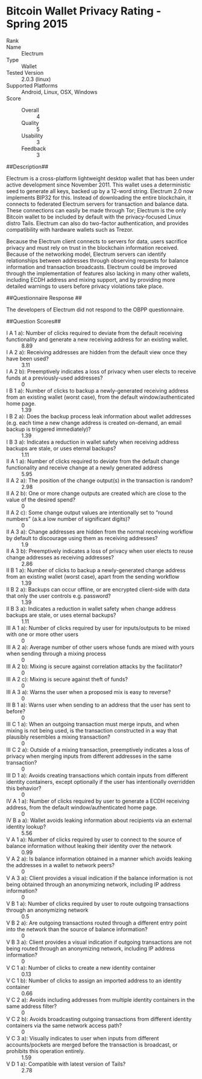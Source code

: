 Bitcoin Wallet Privacy Rating - Spring 2015
============================================

<dl>
    <dt>Rank</dt>
    <dd></dd>
    <dt>Name</dt>
    <dd>Electrum</dd>
    <dt>Type</dt>
    <dd>Wallet</dd>
    <dt>Tested Version</dt>
    <dd>2.0.3 (linux)</dd>
    <dt>Supported Platforms</dt>
    <dd>Android, Linux, OSX, Windows</dd>
    <dt>Score</dt>
    <dd>
        <dl>
            <dt>Overall</dt>
            <dd>4</dd>
            <dt>Quality</dt>
            <dd>5</dd>
            <dt>Usability</dt>
            <dd>3</dd>
            <dt>Feedback</dt>
            <dd>3</dd>
        </dl>
    </dd>
</dl>

##Description##

Electrum is a cross-platform lightweight desktop wallet that has been under active development since November 2011. This wallet uses a deterministic seed to generate all keys, backed up by a 12-word string. Electrum 2.0 now implements BIP32 for this. Instead of downloading the entire blockchain, it connects to federated Electrum servers for transaction and balance data. These connections can easily be made through Tor; Electrum is the only Bitcoin wallet to be included by default with the privacy-focused Linux distro Tails. Electrum can also do two-factor authentication, and provides compatibility with hardware wallets such as Trezor.

Because the Electrum client connects to servers for data, users sacrifice privacy and must rely on trust in the blockchain information received. Because of the networking model, Electrum servers can identify relationships between addresses through observing requests for balance information and transaction broadcasts. Electrum could be improved through the implementation of features also lacking in many other wallets, including ECDH address and mixing support, and by providing more detailed warnings to users before privacy violations take place.

##Questionnaire Response ##

The developers of Electrum did not respond to the OBPP questionnaire.

##Question Scores##

<dl>
    <dt>I A 1 a): Number of clicks required to deviate from the default receiving functionality and generate a new receiving address for an existing wallet.</dt>
    <dd>8.89</dd>
    <dt>I A 2 a): Receiving addresses are hidden from the default view once they have been used?</dt>
    <dd>3.11</dd>
    <dt>I A 2 b): Preemptively indicates a loss of privacy when user elects to receive funds at a previously-used addresses?</dt>
    <dd>0</dd>
    <dt>I B 1 a): Number of clicks to backup a newly-generated receiving address from an existing wallet (worst case), from the default window/authenticated home page.</dt>
    <dd>1.39</dd>
    <dt>I B 2 a): Does the backup process leak information about wallet addresses (e.g. each time a new change address is created on-demand, an email backup is triggered immediately)?</dt>
    <dd>1.39</dd>
    <dt>I B 3 a): Indicates a reduction in wallet safety when receiving address backups are stale, or uses eternal backups?</dt>
    <dd>1.11</dd>
    <dt>II A 1 a): Number of clicks required to deviate from the default change functionality and receive change at a newly generated address</dt>
    <dd>5.95</dd>
    <dt>II A 2 a): The position of the change output(s) in the transaction is random?</dt>
    <dd>2.98</dd>
    <dt>II A 2 b): One or more change outputs are created which are close to the value of the desired spend?</dt>
    <dd>0</dd>
    <dt>II A 2 c): Some change output values are intentionally set to “round numbers” (a.k.a low number of significant digits)?</dt>
    <dd>0</dd>
    <dt>II A 3 a): Change addresses are hidden from the normal receiving workflow by default to discourage using them as receiving addresses?</dt>
    <dd>1.9</dd>
    <dt>II A 3 b): Preemptively indicates a loss of privacy when user elects to reuse change addresses as receiving addresses?</dt>
    <dd>2.86</dd>
    <dt>II B 1 a): Number of clicks to backup a newly-generated change address from an existing wallet (worst case), apart from the sending workflow</dt>
    <dd>1.39</dd>
    <dt>II B 2 a): Backups can occur offline, or are encrypted client-side with data that only the user controls e.g. password?</dt>
    <dd>1.39</dd>
    <dt>II B 3 a): Indicates a reduction in wallet safety when change address backups are stale, or uses eternal backups?</dt>
    <dd>1.11</dd>
    <dt>III A 1 a): Number of clicks required by user for inputs/outputs to be mixed with one or more other users</dt>
    <dd>0</dd>
    <dt>III A 2 a): Average number of other users whose funds are mixed with yours when sending through a mixing process</dt>
    <dd>0</dd>
    <dt>III A 2 b): Mixing is secure against correlation attacks by the facilitator?</dt>
    <dd>0</dd>
    <dt>III A 2 c): Mixing is secure against theft of funds?</dt>
    <dd>0</dd>
    <dt>III A 3 a): Warns the user when a proposed mix is easy to reverse?</dt>
    <dd>0</dd>
    <dt>III B 1 a): Warns user when sending to an address that the user has sent to before?</dt>
    <dd>0</dd>
    <dt>III C 1 a): When an outgoing transaction must merge inputs, and when mixing is not being used, is the transaction constructed in a way that plausibly resembles a mixing transaction?</dt>
    <dd>0</dd>
    <dt>III C 2 a): Outside of a mixing transaction, preemptively indicates a loss of privacy when merging inputs from different addresses in the same transaction?</dt>
    <dd>0</dd>
    <dt>III D 1 a): Avoids creating transactions which contain inputs from different identity containers, except optionally if the user has intentionally overridden this behavior?</dt>
    <dd>0</dd>
    <dt>IV A 1 a): Number of clicks required by user to generate a ECDH receiving address, from the default window/authenticated home page.</dt>
    <dd>0</dd>
    <dt>IV B a a): Wallet avoids leaking information about recipients via an external identity lookup?</dt>
    <dd>5.56</dd>
    <dt>V A 1 a): Number of clicks required by user to connect to the source of balance information without leaking their identity over the network</dt>
    <dd>0.99</dd>
    <dt>V A 2 a): Is balance information obtained in a manner which avoids leaking the addresses in a wallet to network peers?</dt>
    <dd>0</dd>
    <dt>V A 3 a): Client provides a visual indication if the balance information is not being obtained through an anonymizing network, including IP address information?</dt>
    <dd>0</dd>
    <dt>V B 1 a): Number of clicks required by user to route outgoing transactions through an anonymizing network</dt>
    <dd>0.5</dd>
    <dt>V B 2 a): Are outgoing transactions routed through a different entry point into the network than the source of balance information?</dt>
    <dd>0</dd>
    <dt>V B 3 a): Client provides a visual indication if outgoing transactions are not being routed through an anonymizing network, including IP address information?</dt>
    <dd>0</dd>
    <dt>V C 1 a): Number of clicks to create a new identity container</dt>
    <dd>0.13</dd>
    <dt>V C 1 b): Number of clicks to assign an imported address to an identity container</dt>
    <dd>0.66</dd>
    <dt>V C 2 a): Avoids including addresses from multiple identity containers in the same address filter?</dt>
    <dd>0</dd>
    <dt>V C 2 b): Avoids broadcasting outgoing transactions from different identity containers via the same network access path?</dt>
    <dd>0</dd>
    <dt>V C 3 a): Visually indicates to user when inputs from different accounts/pockets are merged before the transaction is broadcast, or prohibits this operation entirely.</dt>
    <dd>1.59</dd>
    <dt>V D 1 a): Compatible with latest version of Tails?</dt>
    <dd>2.78</dd>
</dl>
